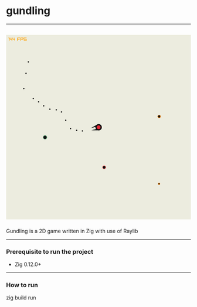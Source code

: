 # gundling
---
![Logo](./logo/logo.png)
---
Gundling is a 2D game written in Zig with use of Raylib
___
### Prerequisite to run the project
* Zig 0.12.0+
---
### How to run
zig build run
